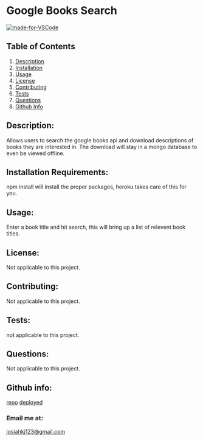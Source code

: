 
# Google Books Search
[![made-for-VSCode](https://img.shields.io/badge/Made%20for-VSCode-1f425f.svg)](https://github.com/JosiahkJohnson)
    
## Table of Contents
1. [Description](#Description)
2. [Installation](#Installation)
3. [Usage](#Usage)
4. [License](#License)
5. [Contributing](#Contributing)
6. [Tests](#Tests)
7. [Questions](#Questions)
8. [Github Info](#Info)

## Description:<a name = "Description"></a>
Allows users to search the google books api and download descriptions of books they are interested in. The download will stay in a mongo database to even be viewed offline.

## Installation Requirements:<a name = "Installation"></a>
npm install will install the proper packages, heroku takes care of this for you.

## Usage:<a name = "Usage"></a>
Enter a book title and hit search, this will bring up a list of relevent book titles.

## License:<a name = "License"></a>
Not applicable to this project.

## Contributing:<a name = "Contributing"></a>
Not applicable to this project.

## Tests:<a name = "Tests"></a>
not applicable to this project.

## Questions:<a name = "Questions"></a>
Not applicable to this project.

## Github info:<a name = "Info"></a>

[repo](https://github.com/JosiahkJohnson/google-books-search)
[deployed](https://google-books-search-save.herokuapp.com/)

### Email me at:
josiahkj123@gmail.com
